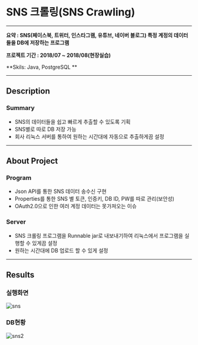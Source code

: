 # SNS 크롤링(SNS Crawling)

------

**요약 : SNS(페이스북, 트위터, 인스타그램, 유튜브, 네이버 블로그) 특정 계정의 데이터들을 DB에 저장하는 프로그램**

**프로젝트 기간 : 2018/07 ~ 2018/08(현장실습)**

**Skils: Java, PostgreSQL **

---

## Description



### Summary

- SNS의 데이터들을 쉽고 빠르게 추출할 수 있도록 기획
- SNS별로 따로 DB 저장 가능
- 회사 리눅스 서버를 통하여 원하는 시간대에 자동으로 추출하게끔 설정



---

## About Project



### Program

- Json API를 통한 SNS 데이터 송수신 구현
- Properties를 통한 SNS 별 토큰, 인증키, DB ID, PW를 따로 관리(보안성)
- OAuth2.0으로 인한 여러 계정 데이터는 못가져오는 이슈



### Server

- SNS 크롤링 프로그램을 Runnable jar로 내보내기하여 리눅스에서 프로그램을 실행할 수 있게끔 설정
- 원하는 시간대에 DB 업로드 할 수 있게 설정



---

## Results

### 실행화면

![sns](https://user-images.githubusercontent.com/87848564/160561670-e2c9bd8f-f03f-451f-b99e-e46fc6e6851d.gif)






### DB현황

![sns2](https://user-images.githubusercontent.com/87848564/160561755-d5f9fbab-08fd-4253-a4ce-67c9f483b870.JPG)
